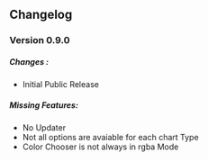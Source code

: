 ## Changelog

### Version 0.9.0       
##### Changes :
- Initial Public Release

##### Missing Features:
- No Updater
- Not all options are avaiable for each chart Type
- Color Chooser is not always in rgba Mode
              
